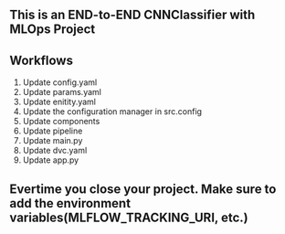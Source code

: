 ## This is an END-to-END CNNClassifier with MLOps Project

## Workflows
1. Update config.yaml
2. Update params.yaml
3. Update enitity.yaml
4. Update the configuration manager in src.config
5. Update components
6. Update pipeline
7. Update main.py
8. Update dvc.yaml
9. Update app.py


## Evertime you close your project. Make sure to add the environment variables(MLFLOW_TRACKING_URI, etc.)

